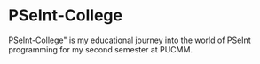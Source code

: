 # PSeInt-College
 PSeInt-College" is my educational journey into the world of PSeInt programming for my second semester at PUCMM.
